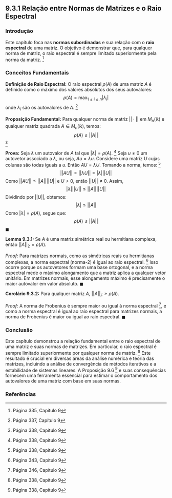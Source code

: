 ## 9.3.1 Relação entre Normas de Matrizes e o Raio Espectral

### Introdução
Este capítulo foca nas **normas subordinadas** e sua relação com o **raio espectral** de uma matriz. O objetivo é demonstrar que, para qualquer norma de matriz, o raio espectral é sempre limitado superiormente pela norma da matriz. [^335]

### Conceitos Fundamentais

**Definição de Raio Espectral:** O raio espectral $\rho(A)$ de uma matriz $A$ é definido como o máximo dos valores absolutos dos seus autovalores:
$$\rho(A) = \max_{1 \le i \le n} |\lambda_i|$$
onde $\lambda_i$ são os autovalores de $A$. [^337]

**Proposição Fundamental:** Para qualquer norma de matriz $|| \cdot ||$ em $M_n(\mathbb{R})$ e qualquer matriz quadrada $A \in M_n(\mathbb{R})$, temos:
$$\rho(A) \le ||A||$$ [^338]

**Prova:** Seja $\lambda$ um autovalor de $A$ tal que $|\lambda| = \rho(A)$. [^338]  Seja $u \neq 0$ um autovetor associado a $\lambda$, ou seja, $Au = \lambda u$. Considere uma matriz $U$ cujas colunas são todas iguais a $u$. Então $AU = \lambda U$. Tomando a norma, temos: [^338]
$$||AU|| = ||\lambda U|| = |\lambda| ||U||$$
Como $||AU|| \le ||A|| ||U||$ e $U \neq 0$, então $||U|| \neq 0$. Assim,
$$|\lambda| ||U|| \le ||A|| ||U||$$
Dividindo por $||U||$, obtemos:
$$|\lambda| \le ||A||$$
Como $|\lambda| = \rho(A)$, segue que:
$$\rho(A) \le ||A||$$ $\blacksquare$

**Lemma 9.3.1:** Se $A$ é uma matriz simétrica real ou hermitiana complexa, então $||A||_2 = \rho(A)$.

*Proof:* Para matrizes normais, como as simétricas reais ou hermitianas complexas, a norma espectral (norma-2) é igual ao raio espectral. [^343] Isso ocorre porque os autovetores formam uma base ortogonal, e a norma espectral mede o máximo alongamento que a matriz aplica a qualquer vetor unitário.  Em matrizes normais, esse alongamento máximo é precisamente o maior autovalor em valor absoluto. $\blacksquare$

**Corolário 9.3.2:** Para qualquer matriz $A$, $||A||_F \ge \rho(A)$.

*Proof:* A norma de Frobenius é sempre maior ou igual à norma espectral [^346], e como a norma espectral é igual ao raio espectral para matrizes normais, a norma de Frobenius é maior ou igual ao raio espectral. $\blacksquare$

### Conclusão

Este capítulo demonstrou a relação fundamental entre o raio espectral de uma matriz e suas normas de matrizes.  Em particular, o raio espectral é sempre limitado superiormente por qualquer norma de matriz. [^338]  Este resultado é crucial em diversas áreas da análise numérica e teoria das matrizes, incluindo a análise de convergência de métodos iterativos e a estabilidade de sistemas lineares.  A Proposição 9.6 [^338] e suas consequências fornecem uma ferramenta essencial para estimar o comportamento dos autovalores de uma matriz com base em suas normas.

### Referências
[^335]: Página 335, Capítulo 9
[^337]: Página 337, Capítulo 9
[^338]: Página 338, Capítulo 9
[^343]: Página 343, Capítulo 9
[^346]: Página 346, Capítulo 9
<!-- END -->